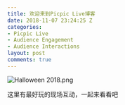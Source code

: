 ```yaml
---
title: 欢迎来到Picpic Live博客
date: 2018-11-07 23:24:25 Z
categories:
- Picpic Live
- Audience Engagement
- Audience Interactions
layout: post
comments: true
---
```


![Halloween 2018.png]({{site.baseurl}}/uploads/Halloween2018.png)

这里有最好玩的现场互动，一起来看看吧
